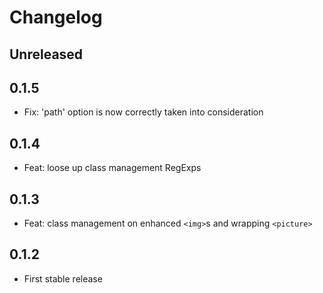 # Changelog

## Unreleased

## 0.1.5

- Fix: 'path' option is now correctly taken into consideration

## 0.1.4

- Feat: loose up class management RegExps

## 0.1.3

- Feat: class management on enhanced `<img>`s and wrapping `<picture>`

## 0.1.2

- First stable release
